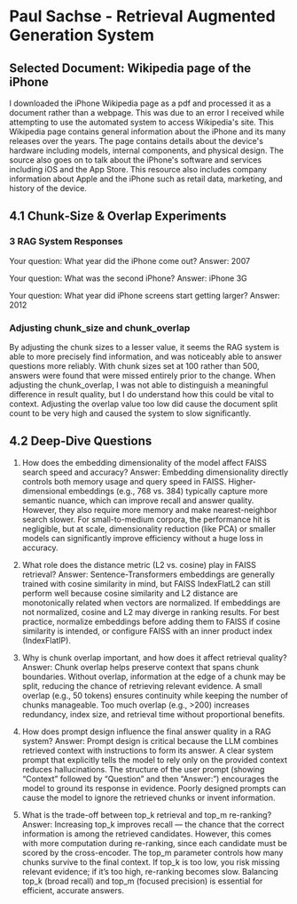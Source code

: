 # Paul Sachse - Retrieval Augmented Generation System

## Selected Document: Wikipedia page of the iPhone
I downloaded the iPhone Wikipedia page as a pdf and processed it as a document rather than a webpage. This was due to an error I received while attempting to use the automated system to access Wikipedia's site. This Wikipedia page contains general information about the iPhone and its many releases over the years. The page contains details about the device's hardware including models, internal components, and physical design. The source also goes on to talk about the iPhone's software and services including iOS and the App Store. This resource also includes company information about Apple and the iPhone such as retail data, marketing, and history of the device. 


## 4.1 Chunk‑Size & Overlap Experiments
### 3 RAG System Responses

Your question: What year did the iPhone come out?
Answer: 2007

Your question: What was the second iPhone?
Answer: iPhone 3G

Your question: What year did iPhone screens start getting larger?
Answer: 2012

### Adjusting chunk_size and chunk_overlap

By adjusting the chunk sizes to a lesser value, it seems the RAG system is able to more precisely find information, and was noticeably able to answer questions more reliably. With chunk sizes set at 100 rather than 500, answers were found that were missed entirely prior to the change. When adjusting the chunk_overlap, I was not able to distinguish a meaningful difference in result quality, but I do understand how this could be vital to context. Adjusting the overlap value too low did cause the document split count to be very high and caused the system to slow significantly. 


## 4.2 Deep‑Dive Questions

1. How does the embedding dimensionality of the model affect FAISS search speed and accuracy?
Answer: Embedding dimensionality directly controls both memory usage and query speed in FAISS. Higher-dimensional embeddings (e.g., 768 vs. 384) typically capture more semantic nuance, which can improve recall and answer quality. However, they also require more memory and make nearest-neighbor search slower. For small-to-medium corpora, the performance hit is negligible, but at scale, dimensionality reduction (like PCA) or smaller models can significantly improve efficiency without a huge loss in accuracy.

2. What role does the distance metric (L2 vs. cosine) play in FAISS retrieval?
Answer: Sentence-Transformers embeddings are generally trained with cosine similarity in mind, but FAISS IndexFlatL2 can still perform well because cosine similarity and L2 distance are monotonically related when vectors are normalized. If embeddings are not normalized, cosine and L2 may diverge in ranking results. For best practice, normalize embeddings before adding them to FAISS if cosine similarity is intended, or configure FAISS with an inner product index (IndexFlatIP).

3. Why is chunk overlap important, and how does it affect retrieval quality?
Answer: Chunk overlap helps preserve context that spans chunk boundaries. Without overlap, information at the edge of a chunk may be split, reducing the chance of retrieving relevant evidence. A small overlap (e.g., 50 tokens) ensures continuity while keeping the number of chunks manageable. Too much overlap (e.g., >200) increases redundancy, index size, and retrieval time without proportional benefits.

4. How does prompt design influence the final answer quality in a RAG system?
Answer: Prompt design is critical because the LLM combines retrieved context with instructions to form its answer. A clear system prompt that explicitly tells the model to rely only on the provided context reduces hallucinations. The structure of the user prompt (showing “Context” followed by “Question” and then “Answer:”) encourages the model to ground its response in evidence. Poorly designed prompts can cause the model to ignore the retrieved chunks or invent information.

5. What is the trade-off between top_k retrieval and top_m re-ranking?
Answer: Increasing top_k improves recall — the chance that the correct information is among the retrieved candidates. However, this comes with more computation during re-ranking, since each candidate must be scored by the cross-encoder. The top_m parameter controls how many chunks survive to the final context. If top_k is too low, you risk missing relevant evidence; if it’s too high, re-ranking becomes slow. Balancing top_k (broad recall) and top_m (focused precision) is essential for efficient, accurate answers.